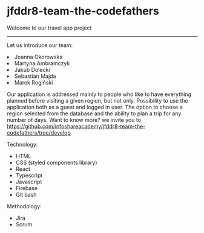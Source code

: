 # jfddr8-team-the-codefathers

Welcome to our travel app project
__________________________________

Let us introduce our team:
 <li>Joanna Okorowska</li>
 <li>Martyna Ambramczyk</li>
 <li>Jakub Dolecki</li>
 <li>Sebastian Majda</li>
 <li>Marek Rogiński</li>
 

Our application is addressed mainly to people who like to have everything planned before visiting a given region, but not only. Possibility to use the application both as a guest and logged in user. The option to choose a region selected from the database and the ability to plan a trip for any number of days. Want to know more? we invite you to https://github.com/infoshareacademy/jfddr8-team-the-codefathers/tree/develop
 
 
 Technology:
 <ul>
 <li>HTML</li>
 <li>CSS (styled components library)</li>
 <li>React</li>
 <li>Typescript</li>
 <li>Javascript</li>
 <li>Firebase</li>
 <li>Git bash</li>
 </ul>

 Methodology:
 <ul>
 <li>Jira</li>
 <li>Scrum</li>
 </ul>
 
